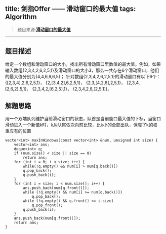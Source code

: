 title: 剑指Offer —— 滑动窗口的最大值
tags: Algorithm
---

> 题目来源:**[滑动窗口的最大值](https://www.nowcoder.com/practice/1624bc35a45c42c0bc17d17fa0cba788?tpId=13&tqId=11217&tPage=4&rp=4&ru=/ta/coding-interviews&qru=/ta/coding-interviews/question-ranking)**

***    
## 题目描述
给定一个数组和滑动窗口的大小，找出所有滑动窗口里数值的最大值。例如，如果输入数组{2,3,4,2,6,2,5,1}及滑动窗口的大小3，那么一共存在6个滑动窗口，他们的最大值分别为{4,4,6,6,6,5}； 针对数组{2,3,4,2,6,2,5,1}的滑动窗口有以下6个： {[2,3,4],2,6,2,5,1}， {2,[3,4,2],6,2,5,1}， {2,3,[4,2,6],2,5,1}， {2,3,4,[2,6,2],5,1}， {2,3,4,2,[6,2,5],1}， {2,3,4,2,6,[2,5,1]}。
 

## 解题思路
用一个双端队列维护当前滑动窗口的状态，队首是当前窗口最大值的下标，当窗口滑动进入一个新值k时，k从队尾依次向前比较，比k小的全部出队，保障了k的权重应有的位置

``` //
vector<int> maxInWindows(const vector<int> &num, unsigned int size) {
    vector<int> ans;
    deque<int> q;
    if (num.size() < size || size == 0) 
        return ans;
    for (int i = 0; i < size; i++) {
        while(!q.empty() && num[i] > num[q.back()])
        q.pop_back();
        q.push_back(i);
    }
    for (int i = size; i < num.size(); i++) {
        ans.push_back(num[q.front()]);
        while (!q.empty() && num[i] >= num[q.back()])
            q.pop_back();
        while (!q.empty() && q.front() <= i-size)
            q.pop_front();
        q.push_back(i);
    }
    ans.push_back(num[q.front()]);
    return ans;
}
```

